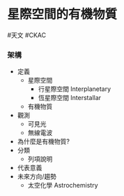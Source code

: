# 星際空間的有機物質
#天文 #CKAC

### 架構
- 定義
	- 星際空間
		- 行星際空間 Interplanetary
		- 恆星際空間 Interstallar
	- 有機物質
- 觀測
	- 可見光
	- 無線電波
- 為什麼是有機物質?
- 分類
	- 列項說明
- 代表意義
- 未來方向/趨勢
	- 太空化學 Astrochemistry
